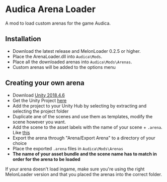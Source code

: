 # Audica Arena Loader

A mod to load custom arenas for the game Audica.

## Installation

* Download the latest release and MelonLoader 0.2.5 or higher.
* Place the ArenaLoader.dll into `Audica\Mods`.
* Place all the downloaded arenas into `Audica\Mods\Arenas`.
* Custom arenas will be added to the options menu

## Creating your own arena

* Download [Unity 2018.4.6](https://unity3d.com/get-unity/download/archive)
* Get the Unity Project [here](https://drive.google.com/drive/u/1/folders/1yEKkOwodSILSm7Y2o1Co_f-lLSATCL25)
* Add the project to your Unity Hub by selecting by extracting and selecting the project folder
* Duplicate ane of the scenes and use them as templates, modify the scene however you want.
* Add the scene to the asset labels with the name of your scene + `.arena`. Like [this](https://i.imgur.com/uxczfuz.png)
* Export the arena through "Arena/Export Arena" to a directory of your choice
* Place the exported `.arena` files in `Audica\Mods\Arenas`
* **The name of your asset bundle and the scene name has to match in order for the arena to be loaded**

If your arena doesn't load ingame, make sure you're using the right MelonLoader version and that you placed the arenas into the correct folder.
